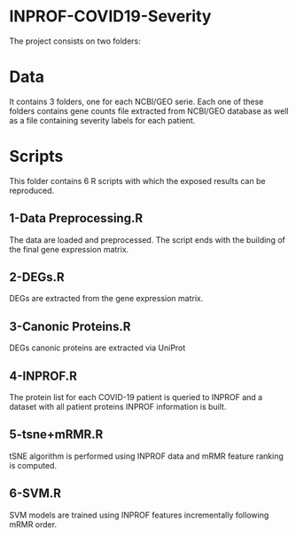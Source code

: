 # INPROF-COVID19-Severity
The project consists on two folders:

# Data
It contains 3 folders, one for each NCBI/GEO serie. Each one of these folders contains gene counts file extracted from NCBI/GEO database as well as a file containing severity labels for each patient.

# Scripts
This folder contains 6 R scripts with which the exposed results can be reproduced.
## 1-Data Preprocessing.R
The data are loaded and preprocessed. The script ends with the building of the final gene expression matrix.
## 2-DEGs.R
DEGs are extracted from the gene expression matrix.
## 3-Canonic Proteins.R
DEGs canonic proteins are extracted via UniProt
## 4-INPROF.R
The protein list for each COVID-19 patient is queried to INPROF and a dataset with all patient proteins INPROF information is built.
## 5-tsne+mRMR.R
tSNE algorithm is performed using INPROF data and mRMR feature ranking is computed.
## 6-SVM.R
SVM models are trained using INPROF features incrementally following mRMR order.
